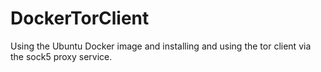 # DockerTorClient
Using the Ubuntu Docker image and installing and using the tor client via the sock5 proxy service.

